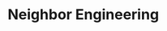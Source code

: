 <!-- TITLE: Engineering -->
<!-- SUBTITLE: A quick summary of Engineering -->

# Neighbor Engineering

